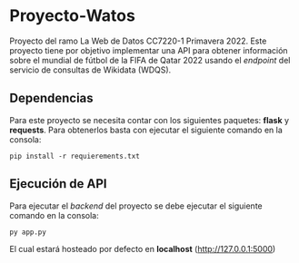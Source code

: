 # Proyecto-Watos
Proyecto del ramo La Web de Datos CC7220-1 Primavera 2022.
Este proyecto tiene por objetivo implementar una API para obtener información sobre el mundial de fútbol de la FIFA de Qatar 2022 usando el *endpoint* del servicio de consultas de Wikidata (WDQS).

## Dependencias
Para este proyecto se necesita contar con los siguientes paquetes: **flask** y **requests**. Para obtenerlos basta con ejecutar el siguiente comando en la consola:

```console
pip install -r requierements.txt
```
## Ejecución de API
Para ejecutar el *backend* del proyecto se debe ejecutar el siguiente comando en la consola:

```console
py app.py
```

El cual estará hosteado por defecto en **localhost** (http://127.0.0.1:5000)
